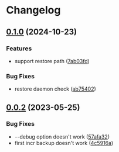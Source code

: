 # Changelog

## [0.1.0](https://github.com/everyx/mariabackup.sh/compare/v0.0.2...v0.1.0) (2024-10-23)


### Features

* support restore path ([7ab03fd](https://github.com/everyx/mariabackup.sh/commit/7ab03fd8e868501ca25742f1b1c2883d9034e376))


### Bug Fixes

* restore daemon check ([ab75402](https://github.com/everyx/mariabackup.sh/commit/ab75402dccb59264674ea90c759bb6a96ef0f755))

## [0.0.2](https://github.com/everyx/mariabackup.sh/compare/v0.0.1...v0.0.2) (2023-05-25)


### Bug Fixes

* --debug option doesn't work ([57afa32](https://github.com/everyx/mariabackup.sh/commit/57afa32d1a0b582082521f71ea6bd11e2f05695f))
* first incr backup doesn't work ([4c5916a](https://github.com/everyx/mariabackup.sh/commit/4c5916a43a1d26a0fec97a19e75285a43ee75f7c))
